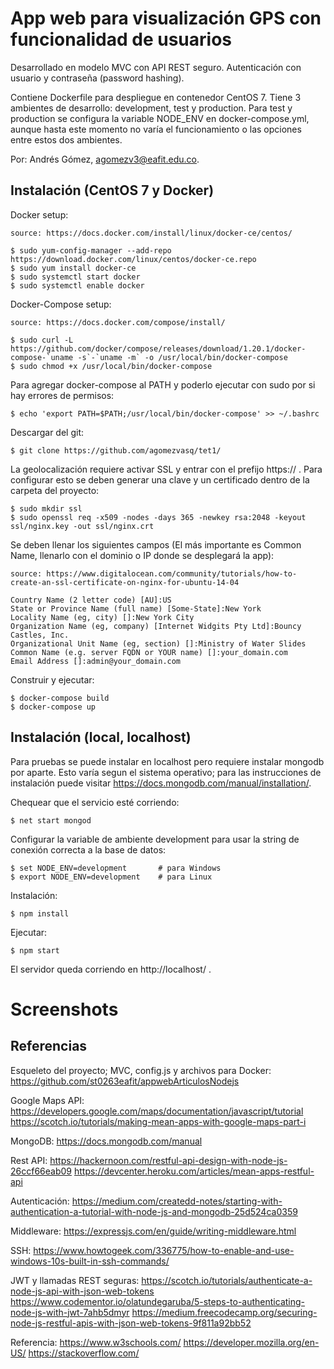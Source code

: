 # App web para visualización GPS con funcionalidad de usuarios

Desarrollado en modelo MVC con API REST seguro. Autenticación con usuario y contraseña (password hashing).

Contiene Dockerfile para despliegue en contenedor CentOS 7. Tiene 3 ambientes de desarrollo: development, test y production. Para test y production se configura la variable NODE_ENV en docker-compose.yml, aunque hasta este momento no varía el funcionamiento o las opciones entre estos dos ambientes.

Por: Andrés Gómez, agomezv3@eafit.edu.co.

## Instalación (CentOS 7 y Docker)

Docker setup:

    source: https://docs.docker.com/install/linux/docker-ce/centos/
    
    $ sudo yum-config-manager --add-repo https://download.docker.com/linux/centos/docker-ce.repo
    $ sudo yum install docker-ce
    $ sudo systemctl start docker
    $ sudo systemctl enable docker
    
Docker-Compose setup:

    source: https://docs.docker.com/compose/install/

    $ sudo curl -L https://github.com/docker/compose/releases/download/1.20.1/docker-compose-`uname -s`-`uname -m` -o /usr/local/bin/docker-compose
    $ sudo chmod +x /usr/local/bin/docker-compose

Para agregar docker-compose al PATH y poderlo ejecutar con sudo por si hay errores de permisos:
  
    $ echo 'export PATH=$PATH;/usr/local/bin/docker-compose' >> ~/.bashrc 
      
Descargar del git:

    $ git clone https://github.com/agomezvasq/tet1/
      
La geolocalización requiere activar SSL y entrar con el prefijo https:// . Para configurar esto se deben generar una clave y un certificado dentro de la carpeta del proyecto:

    $ sudo mkdir ssl
    $ sudo openssl req -x509 -nodes -days 365 -newkey rsa:2048 -keyout ssl/nginx.key -out ssl/nginx.crt
    
Se deben llenar los siguientes campos (El más importante es Common Name, llenarlo con el dominio o IP donde se desplegará la app):

    source: https://www.digitalocean.com/community/tutorials/how-to-create-an-ssl-certificate-on-nginx-for-ubuntu-14-04

    Country Name (2 letter code) [AU]:US
    State or Province Name (full name) [Some-State]:New York
    Locality Name (eg, city) []:New York City
    Organization Name (eg, company) [Internet Widgits Pty Ltd]:Bouncy Castles, Inc.
    Organizational Unit Name (eg, section) []:Ministry of Water Slides
    Common Name (e.g. server FQDN or YOUR name) []:your_domain.com
    Email Address []:admin@your_domain.com

Construir y ejecutar:

    $ docker-compose build
    $ docker-compose up
    
## Instalación (local, localhost)

Para pruebas se puede instalar en localhost pero requiere instalar mongodb por aparte. Esto varía segun el sistema operativo; para las instrucciones de instalación puede visitar https://docs.mongodb.com/manual/installation/.

Chequear que el servicio esté corriendo:

    $ net start mongod

Configurar la variable de ambiente development para usar la string de conexión correcta a la base de datos:

    $ set NODE_ENV=development       # para Windows
    $ export NODE_ENV=development    # para Linux

Instalación:

    $ npm install
    
Ejecutar:

    $ npm start
    
El servidor queda corriendo en http://localhost/ .

# Screenshots

## Referencias

Esqueleto del proyecto; MVC, config.js y archivos para Docker: https://github.com/st0263eafit/appwebArticulosNodejs

Google Maps API: https://developers.google.com/maps/documentation/javascript/tutorial https://scotch.io/tutorials/making-mean-apps-with-google-maps-part-i

MongoDB: https://docs.mongodb.com/manual

Rest API: https://hackernoon.com/restful-api-design-with-node-js-26ccf66eab09 https://devcenter.heroku.com/articles/mean-apps-restful-api

Autenticación: https://medium.com/createdd-notes/starting-with-authentication-a-tutorial-with-node-js-and-mongodb-25d524ca0359

Middleware: https://expressjs.com/en/guide/writing-middleware.html

SSH: https://www.howtogeek.com/336775/how-to-enable-and-use-windows-10s-built-in-ssh-commands/

JWT y llamadas REST seguras: https://scotch.io/tutorials/authenticate-a-node-js-api-with-json-web-tokens https://www.codementor.io/olatundegaruba/5-steps-to-authenticating-node-js-with-jwt-7ahb5dmyr https://medium.freecodecamp.org/securing-node-js-restful-apis-with-json-web-tokens-9f811a92bb52

Referencia: https://www.w3schools.com/ https://developer.mozilla.org/en-US/ https://stackoverflow.com/
